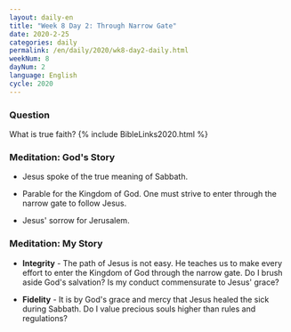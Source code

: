 ```yaml
---
layout: daily-en
title: "Week 8 Day 2: Through Narrow Gate"
date: 2020-2-25 
categories: daily
permalink: /en/daily/2020/wk8-day2-daily.html
weekNum: 8
dayNum: 2
language: English
cycle: 2020
---
```


### Question     
What is true faith? 
{% include BibleLinks2020.html %} 

### Meditation: God's Story   
+ Jesus spoke of the true meaning of Sabbath. 

+ Parable for the Kingdom of God. One must strive to enter through the narrow gate to follow Jesus. 

+ Jesus' sorrow for Jerusalem. 

### Meditation: My Story   
+ **Integrity** - The path of Jesus is not easy. He teaches us to make every effort to enter the Kingdom of God through the narrow gate. Do I brush aside God's salvation? Is my conduct commensurate to Jesus' grace? 

+ **Fidelity** - It is by God's grace and mercy that Jesus healed the sick during Sabbath. Do I value precious souls higher than rules and regulations? 
